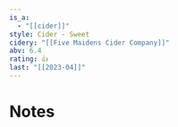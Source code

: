 ```yaml
---
is_a:
  - "[[cider]]"
style: Cider - Sweet
cidery: "[[Five Maidens Cider Company]]"
abv: 6.4
rating: 👍
last: "[[2023-04]]"
---
```

# Notes

